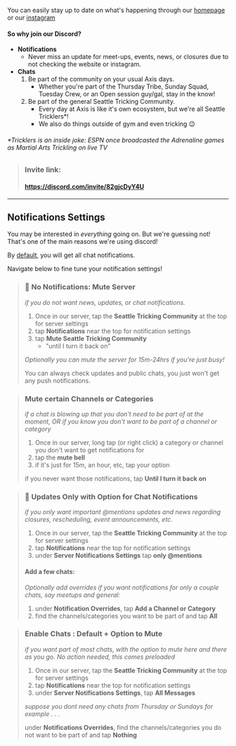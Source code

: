 You can easily stay up to date on what's happening through our [homepage](www.seattletricking.com) or our [instagram](https://www.instagram.com/seattletricking/)

#### So why join our Discord?

- **Notifications**
  - Never miss an update for meet-ups, events, news, or closures due to not checking the website or instagram.
- **Chats**
  1.  Be part of the community on your usual Axis days.
      - Whether you're part of the Thursday Tribe, Sunday Squad, Tuesday Crew, or an Open session guy/gal, stay in the know!
  2.  Be part of the general Seattle Tricking Community.
      - Every day at Axis is like it's own ecosystem, but we're all Seattle Tricklers\*!
      - We also do things outside of gym and even tricking 😉

###### \*Tricklers is an inside joke: ESPN once broadcasted the Adrenaline games as Martial Arts Trickling on live TV

> ### [<ion-icon  name="logo-discord"></ion-icon>](https://discord.com/invite/82gjcDyY4U) Invite link:
>
> #### https://discord.com/invite/82gjcDyY4U

---

## Notifications Settings

You may be interested in _everything_ going on. But we're guessing not! That's one of the main reasons we're using discord!

By [default](#enable-chats), you will get all chat notifications.

Navigate below to fine tune your notification settings!

<blockquote>

### 🙅 No Notifications: Mute Server

_if you do not want news, updates, or chat notifications._

1. Once in our server, tap the **Seattle Tricking Community** at the top for server settings
2. tap **Notifications** near the top for notification settings
3. tap **Mute Seattle Tricking Community**
   - "until I turn it back on"

_Optionally you can mute the server for 15m-24hrs if you're just busy!_

You can always check updates and public chats, you just won't get any push notifications.

</blockquote>
<blockquote>

### Mute certain Channels or Categories

_if a chat is blowing up that you don't need to be part of at the moment, OR if you know you don't want to be part of a channel or category_

1. Once in our server, long tap (or right click) a category or channel you don't want to get notifications for
1. tap the **mute bell**
1. if it's just for 15m, an hour, etc, tap your option

if you never want those notifications, tap **Until I turn it back on**

</blockquote>
<blockquote>

### 📢 Updates Only with Option for Chat Notifications

_if you only want important @mentions updates and news regarding closures, rescheduling, event announcements, etc._

1. Once in our server, tap the **Seattle Tricking Community** at the top for server settings
2. tap **Notifications** near the top for notification settings
3. under **Server Notifications Settings** tap **only @mentions**

#### Add a few chats:

_Optionally add overrides if you want notifications for only a couple chats, say meetups and general:_

1. under **Notification Overrides**, tap **Add a Channel or Category**
1. find the channels/categories you want to be part of and tap **All**

</blockquote>
<blockquote>

### Enable Chats : Default + Option to Mute

_if you want part of most chats, with the option to mute here and there as you go. No action needed, this comes preloaded_

1. Once in our server, tap the **Seattle Tricking Community** at the top for server settings
2. tap **Notifications** near the top for notification settings
3. under **Server Notifications Settings**, tap **All Messages**

_suppose you dont need any chats from Thursday or Sundays for example . . ._

under **Notifications Overrides**, find the channels/categories you do not want to be part of and tap **Nothing**

</blockquote>
